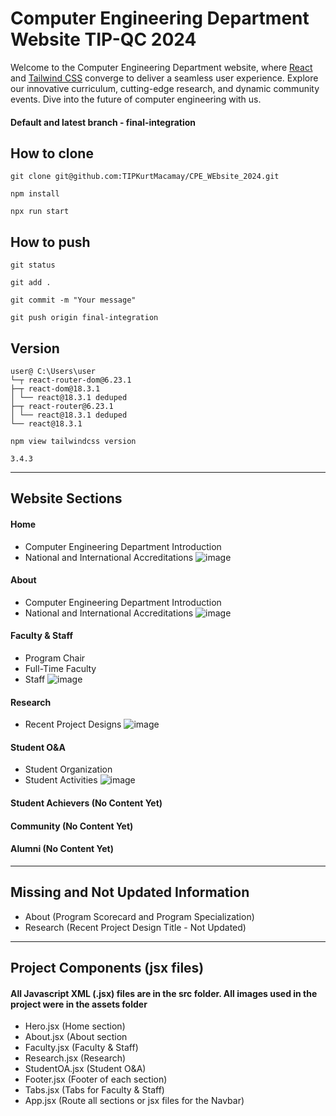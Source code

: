 # Computer Engineering Department Website TIP-QC 2024

Welcome to the Computer Engineering Department website, where  [React](https://react.dev/learn/start-a-new-react-project) and [Tailwind CSS](https://tailwindcss.com/docs/installation) converge to deliver a seamless user experience. Explore our innovative curriculum, cutting-edge research, and dynamic community events. Dive into the future of computer engineering with us.

#### Default and latest branch - final-integration

## How to clone

```plaintext
git clone git@github.com:TIPKurtMacamay/CPE_WEbsite_2024.git
```
```plaintext
npm install  
```
```plaintext
npx run start
```
## How to push

```plaintext
git status   
```

```plaintext
git add .  
```

```plaintext
git commit -m "Your message" 
```

```plaintext
git push origin final-integration 
```
## Version

```plaintext
user@ C:\Users\user
└─┬ react-router-dom@6.23.1
├─┬ react-dom@18.3.1
│ └── react@18.3.1 deduped
├─┬ react-router@6.23.1
│ └── react@18.3.1 deduped
└── react@18.3.1
```

```plaintext
npm view tailwindcss version
```

```plaintext
3.4.3
```
---

## Website Sections



#### Home 
- Computer Engineering Department Introduction
- National and International Accreditations
![image](https://github.com/TIPKurtMacamay/CPE_WEbsite_2024/assets/133735418/39c73169-0f4d-40f6-8662-e757ef245c19)

#### About
- Computer Engineering Department Introduction
- National and International Accreditations
![image](https://github.com/TIPKurtMacamay/CPE_WEbsite_2024/assets/133735418/addab80c-492e-4702-886a-ac5fe5da0b67)

#### Faculty & Staff
- Program Chair
- Full-Time Faculty
- Staff
![image](https://github.com/TIPKurtMacamay/CPE_WEbsite_2024/assets/133735418/60bc5612-731f-4df1-8de8-d8f38da8976e)

#### Research
- Recent Project Designs
![image](https://github.com/TIPKurtMacamay/CPE_WEbsite_2024/assets/133735418/af81f3ec-cef2-49cf-befa-3212dd5a728f)

#### Student O&A
- Student Organization
- Student Activities
![image](https://github.com/TIPKurtMacamay/CPE_WEbsite_2024/assets/133735418/e1a6f464-025f-49fa-9246-7121a0f01365)

#### Student Achievers (No Content Yet)

#### Community (No Content Yet)

#### Alumni (No Content Yet)

---
## Missing and Not Updated Information
- About (Program Scorecard and Program Specialization)
- Research (Recent Project Design Title - Not Updated)

---
## Project Components (jsx files)

#### All Javascript XML (.jsx) files are in the src folder. All images used in the project were in the assets folder 
- Hero.jsx (Home section)
- About.jsx (About section
- Faculty.jsx (Faculty & Staff)
- Research.jsx (Research)
- StudentOA.jsx (Student O&A)
- Footer.jsx (Footer of each section)
- Tabs.jsx (Tabs for Faculty & Staff)
- App.jsx (Route all sections or jsx files for the Navbar)



